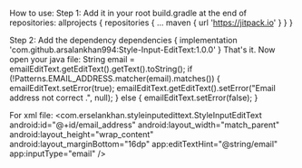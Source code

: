 How to use:
Step 1: Add it in your root build.gradle at the end of repositories:
allprojects { 
repositories 
{ ... maven {
 url 'https://jitpack.io'
     }
   }
 }

Step 2: Add the dependency
dependencies { implementation 'com.github.arsalankhan994:Style-Input-EditText:1.0.0' }
That's it. Now open your java file:
String email = emailEditText.getEditText().getText().toString();
if (!Patterns.EMAIL_ADDRESS.matcher(email).matches()) { 
emailEditText.setError(true); 
emailEditText.getEditText().setError("Email address not correct .", null); 
} else { 
emailEditText.setError(false);
}

For xml file:
<com.erselankhan.styleinputedittext.StyleInputEditText 
android:id="@+id/email_address" 
android:layout_width="match_parent" 
android:layout_height="wrap_content" 
android:layout_marginBottom="16dp" 
app:editTextHint="@string/email" 
app:inputType="email" />
